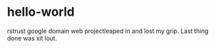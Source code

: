 # hello-world
rstrust  google domain web projectleaped in and lost my grip. Last thing done was xit lout.
